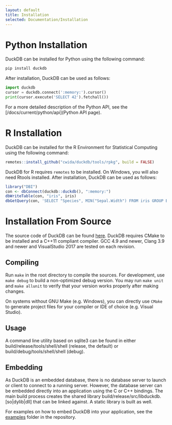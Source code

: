 ```yaml
---
layout: default
title: Installation
selected: Documentation/Installation
---
```

# Python Installation
DuckDB can be installed for Python using the following command:

```bash
pip install duckdb
```

After installation, DuckDB can be used as follows:

```python
import duckdb
cursor = duckdb.connect(':memory:').cursor()
print(cursor.execute('SELECT 42').fetchall())
```

For a more detailed description of the Python API, see the [/docs/current/python/api](Python API page).

# R Installation
DuckDB can be installed for the R Environment for Statistical Computing using the following command:

```R
remotes::install_github("cwida/duckdb/tools/rpkg", build = FALSE)
```

DuckDB for R requires `remotes` to be installed. On Windows, you will also need Rtools installed. After installation, DuckDB can be used as follows:

```R
library("DBI")
con <- dbConnect(duckdb::duckdb(), ":memory:")
dbWriteTable(con, "iris", iris)
dbGetQuery(con, 'SELECT "Species", MIN("Sepal.Width") FROM iris GROUP BY "Species"')
```

# Installation From Source
The source code of DuckDB can be found [here](https://github.com/cwida/duckdb). DuckDB requires CMake to be installed and a C++11 compliant compiler. GCC 4.9 and newer, Clang 3.9 and newer and VisualStudio 2017 are tested on each revision.

## Compiling
Run ``make`` in the root directory to compile the sources. For development, use ``make debug`` to build a non-optimized debug version. You may run `make unit` and `make allunit` to verify that your version works properly after making changes.

On systems without GNU Make (e.g. Windows), you can directly use ``CMake`` to generate project files for your compiler or IDE of choice (e.g. Visual Studio).
## Usage
A command line utility based on sqlite3 can be found in either build/release/tools/shell/shell (release, the default) or build/debug/tools/shell/shell (debug).

## Embedding
As DuckDB is an embedded database, there is no database server to launch or client to connect to a running server. However, the database server can be embedded directly into an application using the C or C++ bindings. The main build process creates the shared library build/release/src/libduckdb.[so|dylib|dll] that can be linked against. A static library is built as well.

For examples on how to embed DuckDB into your application, see the [examples](https://github.com/cwida/duckdb/tree/master/examples) folder in the repository.
